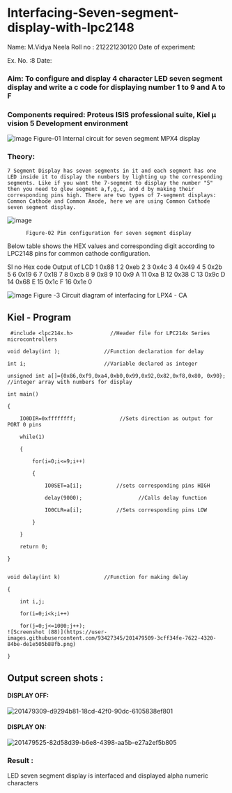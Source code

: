 # Interfacing-Seven-segment-display-with-lpc2148

Name: M.Vidya Neela	
Roll no : 212221230120
Date of experiment:



Ex. No. :8
Date: 
 

### Aim: To configure and display 4 character LED seven segment display and write a c code for displaying number 1 to 9 and A to F 
### Components required: Proteus ISIS professional suite, Kiel μ vision 5 Development environment 
 ![image](https://user-images.githubusercontent.com/36288975/201021692-efa39349-1a3c-4737-aadc-1843b954c78d.png)
Figure-01 Internal circuit for seven segment MPX4 display



### Theory: 
	7 Segment Display has seven segments in it and each segment has one LED inside it to display the numbers by lighting up the corresponding segments. Like if you want the 7-segment to display the number "5" then you need to glow segment a,f,g,c, and d by making their corresponding pins high. There are two types of 7-segment displays: Common Cathode and Common Anode, here we are using Common Cathode seven segment display.
   ![image](https://user-images.githubusercontent.com/36288975/201021740-565b47cd-26d8-4e54-a092-eef7a0a85278.png)
 
          Figure-02 Pin configuration for seven segment display  


Below table shows the HEX values and corresponding digit according to LPC2148 pins for common cathode configuration.



Sl no 	Hex code 	Output of LCD
1	0x88	1
2	0xeb	2
3	0x4c	3
4	0x49	4
5	0x2b	5
6	0x19	6
7	0x18	7
8	0xcb	8
9	0x8	9
10	0x9	A
11	0xa	B
12	0x38	C
13	0x9c	D
14	0x68	E
15	0x1c 	F
16	0x1e	0

 

![image](https://user-images.githubusercontent.com/36288975/201021930-7efe2b15-b0de-4d52-b87d-329fe6b91c89.png)
        Figure -3 Circuit diagram of interfacing for LPX4 - CA

## Kiel - Program 
```
 #include <lpc214x.h>            //Header file for LPC214x Series microcontrollers

void delay(int );              //Function declaration for delay

int i;                         //Variable declared as integer

unsigned int a[]={0x86,0xf9,0xa4,0xb0,0x99,0x92,0x82,0xf8,0x80, 0x90}; //integer array with numbers for display

int main()

{ 

    IO0DIR=0xffffffff;              //Sets direction as output for PORT 0 pins

    while(1)

    {

        for(i=0;i<=9;i++)

        {

            IO0SET=a[i];           //sets corresponding pins HIGH

            delay(9000);                  //Calls delay function

            IO0CLR=a[i];           //Sets corresponding pins LOW

        }

    }

    return 0;

}


void delay(int k)              //Function for making delay

{

    int i,j;

    for(i=0;i<k;i++)

    for(j=0;j<=1000;j++);
![Screenshot (88)](https://user-images.githubusercontent.com/93427345/201479509-3cff34fe-7622-4320-84be-de1e505b88fb.png)

}
```
##  Output screen shots :
#### DISPLAY OFF:
![201479309-d9294b81-18cd-42f0-90dc-6105838ef801](https://user-images.githubusercontent.com/94169318/202906916-321f1412-9ba2-43a1-81ef-99aad107a9e6.png)

#### DISPLAY ON:
![201479525-82d58d39-b6e8-4398-aa5b-e27a2ef5b805](https://user-images.githubusercontent.com/94169318/202906943-e5622666-0175-4b15-aee9-d8e5d0437cd6.png)

### Result :
LED seven segment display is interfaced and displayed alpha numeric characters 


